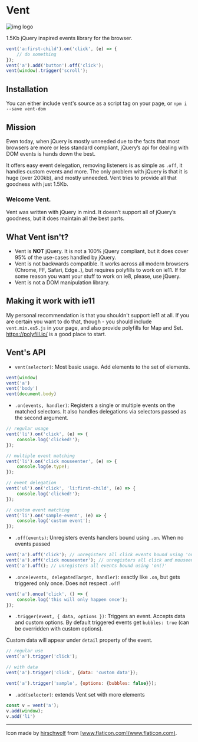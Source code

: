 # Vent
![img logo](https://raw.githubusercontent.com/ealush/vent/master/assets/logo.png?raw=true)

1.5Kb jQuery inspired events library for the browser.

```js
vent('a:first-child').on('click', (e) => {
    // do something
});
vent('a').add('button').off('click');
vent(window).trigger('scroll');
```

## Installation
You can either include vent's source as a script tag on your page, or
```npm i --save vent-dom```

## Mission
Even today, when jQuery is mostly unneeded due to the facts that most browsers are more or less standard compliant, jQuery’s api for dealing with DOM events is hands down the best.

It offers easy event delegation, removing listeners is as simple as `.off`, it handles custom events and more.
The only problem with jQuery is that it is huge (over 200kb), and mostly unneeded. Vent tries to provide all that goodness with just 1.5Kb.

### Welcome Vent.
Vent was written with jQuery in mind. It doesn’t support all of jQuery’s goodness, but it does maintain all the best parts.

## What Vent isn't?
* Vent is **NOT** jQuery. It is not a 100% jQuery compliant, but it does cover 95% of the use-cases handled by jQuery.
* Vent is not backwards compatible. It works across all modern browsers (Chrome, FF, Safari, Edge..), but requires polyfills to work on ie11. If for some reason you want your stuff to work on ie8, please, use jQuery.
* Vent is not a DOM manipulation library.

## Making it work with ie11
My personal recommendation is that you shouldn't support ie11 at all. If you are certain you want to do that, though - you should include `vent.min.es5.js` in your page, and also provide polyfills for Map and Set. https://polyfill.io/ is a good place to start.

## Vent's API
* `vent(selector)`: Most basic usage. Add elements to the set of elements.
```js
vent(window)
vent('a')
vent('body')
vent(document.body)
```

* `.on(events, handler)`: Registers a single or multiple events on the matched selectors.
It also handles delegations via selectors passed as the second argument.
```js
// regular usage
vent('li').on('click', (e) => {
    console.log('clicked!');
});

// multiple event matching
vent('li').on('click mouseenter', (e) => {
    console.log(e.type);
});

// event delegation
vent('ul').on('click', 'li:first-child', (e) => {
    console.log('clicked!');
});

// custom event matching
vent('li').on('sample-event', (e) => {
    console.log('custom event');
});
```

* `.off(events)`: Unregisters events handlers bound using `.on`. When no events passed
```js
vent('a').off('click'); // unregisters all click events bound using 'on()'
vent('a').off('click mouseenter'); // unregisters all click and mouseenter events bound using 'on()'
vent('a').off(); // unregisters all events bound using 'on()'
```

* `.once(events, delegatedTarget, handler)`: exactly like `.on`, but gets triggered only once. Does not respect `.off`!
```js
vent('a').once('click', () => {
    console.log('this will only happen once');
});
```

* `.trigger(event, { data, options })`: Triggers an event. Accepts data and custom options. By default triggered events get `bubbles: true` (can be overridden with custom options).

Custom data will appear under `detail` property of the event.
```js
// regular use
vent('a').trigger('click');

// with data
vent('a').trigger('click', {data: 'custom data'});

vent('a').trigger('sample', {options: {bubbles: false}});
```

* `.add(selector)`: extends Vent set with more elements
```js
const v = vent('a');
v.add(window);
v.add('li')
```

---
Icon made by [hirschwolf](https://www.flaticon.com/authors/hirschwolf) from [www.flaticon.com](www.flaticon.com).